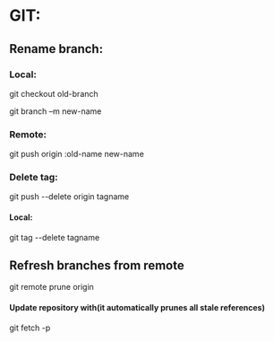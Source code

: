 # GIT:

 

## Rename branch:

### Local:

git checkout old-branch

git branch –m new-name


### Remote:

git push origin :old-name new-name

 
### Delete tag:

git push --delete origin tagname

#### Local:

git tag --delete tagname


## Refresh branches from remote
git remote prune origin

#### Update repository with(it automatically prunes all stale references)

git fetch -p
